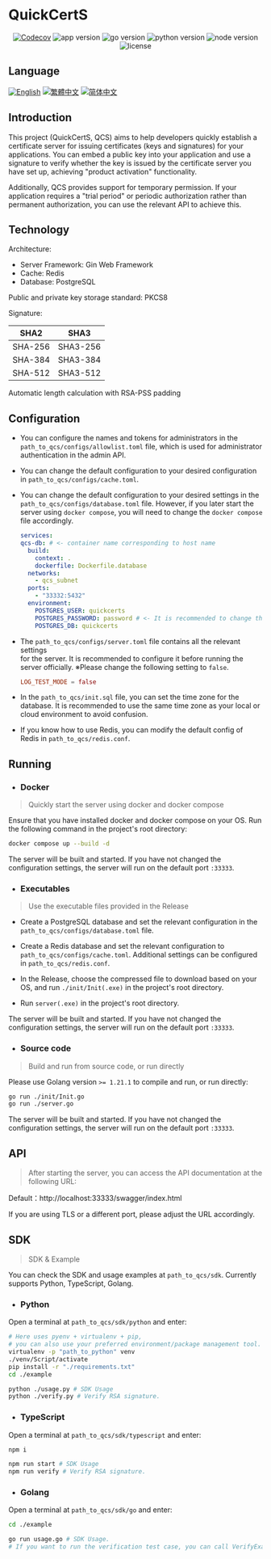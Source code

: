 # QuickCertS

<p align="center">
    <a href="https://app.codecov.io/gh/mmq88/QuickCertS"><img alt="Codecov" src="https://img.shields.io/codecov/c/github/mmq88/QuickCertS?logo=codecov&logoColor=%23F01F7A&label=codecov"></a>
    <img alt="app version" src="https://img.shields.io/github/v/release/mmq88/QuickCertS"></img>
    <img alt="go version" src="https://img.shields.io/github/go-mod/go-version/mmq88/QuickCertS"></img>
    <img alt="python version" src="https://img.shields.io/badge/Python-v3.9.13-blue"></img>
    <img alt="node version" src="https://img.shields.io/badge/Node-v18.16.0-blue"></img>
    <img alt="license" src="https://img.shields.io/github/license/mmq88/QuickCertS"></img>
</p>

## Language

<p>
    <a href="./README.md"><img alt="English" src="https://img.shields.io/badge/English-6498cc?style=for-the-badge"></img></a>
    <a href="./README-zhHant.md"><img alt="繁體中文" src="https://img.shields.io/badge/繁體中文-6498cc?style=for-the-badge"></img></a>
    <a href="./README-zhHans.md"><img alt="简体中文" src="https://img.shields.io/badge/简体中文-6498cc?style=for-the-badge"></img></a>
</p>

## Introduction

This project (QuickCertS, QCS) aims to help developers quickly establish a certificate server for issuing certificates (keys and signatures) for your applications. You can embed a public key into your application and use a signature to verify whether the key is issued by the certificate server you have set up, achieving "product activation" functionality.

Additionally, QCS provides support for temporary permission. If your application requires a "trial period" or periodic authorization rather than permanent authorization, you can use the relevant API to achieve this.

## Technology

Architecture:

- Server Framework: Gin Web Framework
- Cache: Redis
- Database: PostgreSQL

Public and private key storage standard: PKCS8

Signature:

| SHA2    | SHA3     |
| ------- | -------- |
| SHA-256 | SHA3-256 |
| SHA-384 | SHA3-384 |
| SHA-512 | SHA3-512 |

Automatic length calculation with RSA-PSS padding

## Configuration

- You can configure the names and tokens for administrators in the `path_to_qcs/configs/allowlist.toml` file, which is used for administrator authentication in the admin API.

- You can change the default configuration to your desired configuration in `path_to_qcs/configs/cache.toml`.

- You can change the default configuration to your desired settings in the `path_to_qcs/configs/database.toml` file. However, if you later start the server using `docker compose`, you will need to change the `docker compose` file accordingly.

  ```yml
  services:
  qcs-db: # <- container name corresponding to host name
    build:
      context: .
      dockerfile: Dockerfile.database
    networks:
      - qcs_subnet
    ports:
      - "33332:5432"
    environment:
      POSTGRES_USER: quickcerts
      POSTGRES_PASSWORD: password # <- It is recommended to change the database password
      POSTGRES_DB: quickcerts
  ```

- The `path_to_qcs/configs/server.toml` file contains all the relevant settings  
  for the server. It is recommended to configure it before running the server officially.
  ※Please change the following setting to `false`.

  ```toml
  LOG_TEST_MODE = false
  ```

- In the `path_to_qcs/init.sql` file, you can set the time zone for the database.
  It is recommended to use the same time zone as your local or cloud environment to avoid confusion.

- If you know how to use Redis, you can modify the default config of Redis in `path_to_qcs/redis.conf`.

## Running

- ### Docker

> Quickly start the server using docker and docker compose

Ensure that you have installed docker and docker compose on your OS. Run the following command in the project's root directory:

```sh
docker compose up --build -d
```

The server will be built and started. If you have not changed the configuration settings, the server will run on the default port `:33333`.

- ### Executables

> Use the executable files provided in the Release

- Create a PostgreSQL database and set the relevant configuration in the `path_to_qcs/configs/database.toml` file.

- Create a Redis database and set the relevant configuration to `path_to_qcs/configs/cache.toml`. Additional settings can be configured in `path_to_qcs/redis.conf`.

- In the Release, choose the compressed file to download based on your OS, and run `./init/Init(.exe)` in the project's root directory.

- Run `server(.exe)` in the project's root directory.

The server will be built and started. If you have not changed the configuration settings, the server will run on the default port `:33333`.

- ### Source code

> Build and run from source code, or run directly

Please use Golang version `>= 1.21.1` to compile and run, or run directly:

```sh
go run ./init/Init.go
go run ./server.go
```

The server will be built and started. If you have not changed the configuration settings, the server will run on the default port `:33333`.

## API

> After starting the server, you can access the API documentation at the following URL:

Default：http://localhost:33333/swagger/index.html

If you are using TLS or a different port, please adjust the URL accordingly.

## SDK

> SDK & Example

You can check the SDK and usage examples at `path_to_qcs/sdk`. Currently supports Python, TypeScript, Golang.

- ### Python

Open a terminal at `path_to_qcs/sdk/python` and enter:

```sh
# Here uses pyenv + virtualenv + pip,
# you can also use your preferred environment/package management tool.
virtualenv -p "path_to_python" venv
./venv/Script/activate
pip install -r "./requirements.txt"
cd ./example

python ./usage.py # SDK Usage
python ./verify.py # Verify RSA signature.
```

- ### TypeScript

Open a terminal at `path_to_qcs/sdk/typescript` and enter:

```sh
npm i

npm run start # SDK Usage
npm run verify # Verify RSA signature.
```

- ### Golang

Open a terminal at `path_to_qcs/sdk/go` and enter:

```sh
cd ./example

go run usage.go # SDK Usage.
# If you want to run the verification test case, you can call VerifyExample().
```
